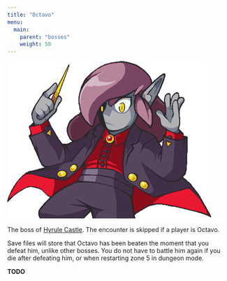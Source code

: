 ```yaml
---
title: "Octavo"
menu:
  main:
    parent: "bosses"
    weight: 50
---
```


![](/img/bosses/octavo.png)

The boss of [Hyrule Castle](/dungeons/hyrule-castle/).
The encounter is skipped if a player is Octavo.

Save files will store that Octavo has been beaten the moment that you defeat him, unlike other bosses.
You do not have to battle him again if you die after defeating him, or when restarting zone 5 in dungeon mode.

**TODO**
